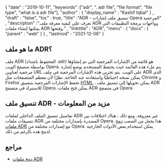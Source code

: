 {
  "date" : "2019-10-11",
  "keywords" :["adr", ". adr file", "file format", "file type", "what is a adr file"],
  "author" : {
    "display_name" : "Kashif Iqbal"
} ,
  "draft" : "false",
  "toc" : true,
  "title" :"ADR - تنسيق ملف إشارات Opera المرجعية" ,
  "description" :"تعرف على كيفية معرفة ملف ADR وواجهات برمجة التطبيقات التي يمكنها إنشاء ملفات ADR وفتحها." ,
  "linktitle" : "ADR",
  "menu" : {
    "docs" : {
      "parent" : "web"
}
} ,
  "lastmod" : "2021-12-06"
}

## ما هو ملف ADR؟

ملف ADR (المحفوظ بامتداد .adr) هو قائمة من الإشارات المرجعية التي تم إنشاؤها بواسطة متصفح الويب Opera. يتم ملء هذه القائمة حيث يحتفظ المستخدم بوضع إشارة مرجعية لعناوين URL على الويب. يتم تخزين هذه الإشارات المرجعية في ملف ADR الذي يمكن نسخه احتياطيًا واستعادته عند الحاجة. نظرًا لأن معظم المتصفحات مثل Chrome و Firefox تحفظ الإشارات المرجعية بتنسيق [HTML](/ar/web/html/) ، يمكن تحويلها إلى تنسيق ملف ADR للاستيراد في متصفح Opera. يمكن فتح ملفات ADR في متصفح Opera.

## تنسيق ملف ADR - مزيد من المعلومات

تفاصيل تنسيق الملف الداخلي لملفات ADR غير معروفة. ومع ذلك ، هناك اختلافات بين تنسيقات ملفات ADR المصدرة بإصدارات مختلفة من Opera. هذا يجعل من الصعب [دمج ملفات ADR](https://superuser.com/questions/471959/how-do-i-merge-several-opera-adr-bookmark-files-to-one-single-file) مع إصدارات مختلفة من Opera. يمكن استخدام بعض الأدوات الخارجية لدمج هذه بالرغم من ذلك.

## مراجع

* [دمج ملفات ADR](https://superuser.com/questions/471959/how-do-i-merge-several-opera-adr-bookmark-files-to-one-single-file)

